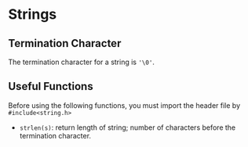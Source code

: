 # Strings

## Termination Character

The termination character for a string is ```'\0'```.

## Useful Functions

Before using the following functions, you must import the header file by ```#include<string.h>```

* ```strlen(s)```: return length of string; number of characters before the termination character.